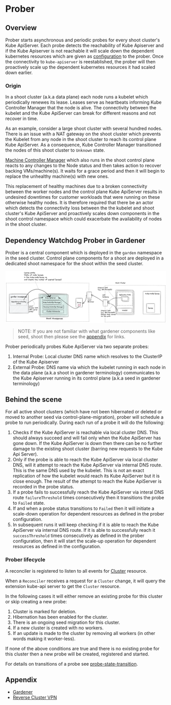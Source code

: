 
# Prober

## Overview

Prober starts asynchronous and periodic probes for every shoot cluster's Kube ApiServer. Each probe detects the reachability of Kube Apiserver and if the Kube Apiserver is not reachable it will scale down the dependent kubernetes resources which are given as [configuration](/example/04-dwd-prober-configmap.yaml) to the prober. Once the connectivity to `kube-apiserver` is reestablished, the prober will then proactively scale up the dependent kubernetes resources it had scaled down earlier. 

### Origin

In a shoot cluster (a.k.a data plane) each node runs a kubelet which periodically renewes its lease. Leases serve as heartbeats informing Kube Controller Manager that the node is alive. The connectivity between the kubelet and the Kube ApiServer can break for different reasons and not recover in time. 

As an example, consider a large shoot cluster with several hundred nodes. There is an issue with a NAT gateway on the shoot cluster which prevents the Kubelet from any node in the shoot cluster to reach its control plane Kube ApiServer. As a consequence, Kube Controller Manager transitioned the nodes of this shoot cluster to `Unknown` state. 

[Machine Controller Manager](https://github.com/gardener/machine-controller-manager) which also runs in the shoot control plane reacts to any changes to the Node status and then takes action to recover backing VMs/machine(s). It waits for a grace period and then it will begin to replace the unhealthy machine(s) with new ones.

This replacement of healthy machines due to a broken connectivity between the worker nodes and the control plane Kube ApiServer results in undesired downtimes for customer workloads that were running on these otherwise healthy nodes. It is therefore required that there be an actor which detects the connectivity loss between the the kubelet and shoot cluster's Kube ApiServer and proactively scales down components in the shoot control namespace which could exacerbate the availability of nodes in the shoot cluster.

## Dependency Watchdog Prober in Gardener

Prober is a central component which is deployed in the `garden` namespace in the seed cluster. Control plane components for a shoot are deployed in a dedicated shoot namespace for the shoot within the seed cluster. 

<img src="content/prober-components.excalidraw.png">

> NOTE: If you are not familiar with what gardener components like seed, shoot then please see the [appendix](#appendix) for links.

Prober periodically probes Kube ApiServer via two separate probes:
1.  Internal Probe: Local cluster DNS name which resolves to the ClusterIP of the Kube Apiserver
2.  External Probe: DNS name via which the kubelet running in each node in the data plane (a.k.a shoot in gardener terminology) communicates to the Kube Apiserver running in its control plane (a.k.a seed in gardener terminology)

## Behind the scene

For all active shoot clusters (which have not been hibernated or deleted or moved to another seed via control-plane-migration), prober will schedule a probe to run periodically. During each run of a probe it will do the following:
1. Checks if the Kube ApiServer is reachable via local cluster DNS. This should always succeed and will fail only when the Kube ApiServer has gone down. If the Kube ApiServer is down then there can be no further damage to the existing shoot cluster (barring new requests to the Kube Api Server).
2. Only if the probe is able to reach the Kube ApiServer via local cluster DNS, will it attempt to reach the Kube ApiServer via internal DNS route. This is the same DNS used by the kubelet. This is not an exact replication of how the kubelet would reach its Kube ApiServer but it is close enough. The result of the attempt to reach the Kube ApiServer is recorded in the probe status.
3. If a probe fails to successfully reach the Kube ApiServer via interal DNS route `failureThreshold` times consecutively then it transitions the probe to `Failed` state.
4. If and when a probe status transitions to `Failed` then it will initiate a scale-down operation for dependent resources as defined in the prober configuration.
5. In subsequent runs it will keep checking if it is able to reach the Kube ApiServer via internal DNS route. If it is able to successfully reach it `successThreshold` times consecutively as defined in the prober configuration, then it will start the scale-up operation for dependent resources as defined in the configuration.

### Prober lifecycle

A reconciler is registered to listen to all events for [Cluster](https://github.com/gardener/gardener/blob/master/docs/api-reference/extensions.md#extensions.gardener.cloud/v1alpha1.Cluster) resource.

When a `Reconciler` receives a request for a `Cluster` change, it will query the extension kube-api server to get the `Cluster` resource. 

In the following cases it will either remove an existing probe for this cluster or skip creating a new probe:
1. Cluster is marked for deletion.
2. Hibernation has been enabled for the cluster.
3. There is an ongoing seed migration for this cluster.
4. If a new cluster is created with no workers.
5. If an update is made to the cluster by removing all workers (in other words making it worker-less).

If none of the above conditions are true and there is no existing probe for this cluster then a new probe will be created, registered and started.

For details on transitions of a probe see [probe-state-transition](probestatus.md).

## Appendix

* [Gardener](https://github.com/gardener/gardener/blob/master/docs)
* [Reverse Cluster VPN](https://github.com/gardener/gardener/blob/master/docs/proposals/14-reversed-cluster-vpn.md)